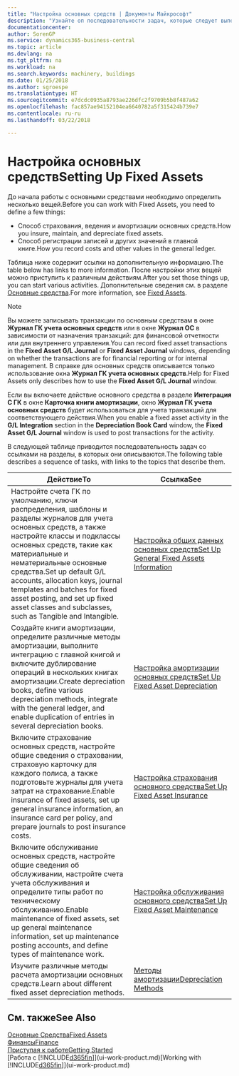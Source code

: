 ```yaml
---
title: "Настройка основных средств | Документы Майкрософт"
description: "Узнайте оп последовательности задач, которые следует выполнить для настройки основных средств, например машин или оборудования."
documentationcenter: 
author: SorenGP
ms.service: dynamics365-business-central
ms.topic: article
ms.devlang: na
ms.tgt_pltfrm: na
ms.workload: na
ms.search.keywords: machinery, buildings
ms.date: 01/25/2018
ms.author: sgroespe
ms.translationtype: HT
ms.sourcegitcommit: e7dcdc0935a8793ae226dfc2f9709b5b8f487a62
ms.openlocfilehash: fac857ae94152104ea6640782a5f315424b739e7
ms.contentlocale: ru-ru
ms.lasthandoff: 03/22/2018

---
```

# <a name="setting-up-fixed-assets"></a><span data-ttu-id="52a21-103">Настройка основных средств</span><span class="sxs-lookup"><span data-stu-id="52a21-103">Setting Up Fixed Assets</span></span>
<span data-ttu-id="52a21-104">До начала работы с основными средствами необходимо определить несколько вещей.</span><span class="sxs-lookup"><span data-stu-id="52a21-104">Before you can work with Fixed Assets, you need to define a few things:</span></span>  

* <span data-ttu-id="52a21-105">Способ страхования, ведения и амортизации основных средств.</span><span class="sxs-lookup"><span data-stu-id="52a21-105">How you insure, maintain, and depreciate fixed assets.</span></span>  
* <span data-ttu-id="52a21-106">Способ регистрации записей и других значений в главной книге.</span><span class="sxs-lookup"><span data-stu-id="52a21-106">How you record costs and other values in the general ledger.</span></span>  

<span data-ttu-id="52a21-107">Таблица ниже содержит ссылки на дополнительную информацию.</span><span class="sxs-lookup"><span data-stu-id="52a21-107">The table below has links to more information.</span></span> <span data-ttu-id="52a21-108">После настройки этих вещей можно приступить к различным действиям.</span><span class="sxs-lookup"><span data-stu-id="52a21-108">After you set those things up, you can start various activities.</span></span> <span data-ttu-id="52a21-109">Дополнительные сведения см. в разделе [Основные средства](fa-manage.md).</span><span class="sxs-lookup"><span data-stu-id="52a21-109">For more information, see [Fixed Assets](fa-manage.md).</span></span>  

> [!NOTE]  
>   <span data-ttu-id="52a21-110">Вы можете записывать транзакции по основным средствам в окне **Журнал ГК учета основных средств** или в окне **Журнал ОС** в зависимости от назначения транзакций: для финансовой отчетности или для внутреннего управления.</span><span class="sxs-lookup"><span data-stu-id="52a21-110">You can record fixed asset transactions in the **Fixed Asset G/L Journal** or **Fixed Asset Journal** windows, depending on whether the transactions are for financial reporting or for internal management.</span></span> <span data-ttu-id="52a21-111">В справке для основных средств описывается только использование окна **Журнал ГК учета основных средств**.</span><span class="sxs-lookup"><span data-stu-id="52a21-111">Help for Fixed Assets only describes how to use the **Fixed Asset G/L Journal** window.</span></span>  

<span data-ttu-id="52a21-112">Если вы включаете действие основного средства в разделе **Интеграция С ГК** в окне **Карточка книги амортизации**, окно **Журнал ГК учета основных средств** будет использоваться для учета транзакций для соответствующего действия.</span><span class="sxs-lookup"><span data-stu-id="52a21-112">When you enable a fixed asset activity in the **G/L Integration** section in the **Depreciation Book Card** window, the **Fixed Asset G/L Journal** window is used to post transactions for the activity.</span></span>

<span data-ttu-id="52a21-113">В следующей таблице приводится последовательность задач со ссылками на разделы, в которых они описываются.</span><span class="sxs-lookup"><span data-stu-id="52a21-113">The following table describes a sequence of tasks, with links to the topics that describe them.</span></span>  

| <span data-ttu-id="52a21-114">Действие</span><span class="sxs-lookup"><span data-stu-id="52a21-114">To</span></span> | <span data-ttu-id="52a21-115">Ссылка</span><span class="sxs-lookup"><span data-stu-id="52a21-115">See</span></span> |
| --- | --- |
| <span data-ttu-id="52a21-116">Настройте счета ГК по умолчанию, ключи распределения, шаблоны и разделы журналов для учета основных средств, а также настройте классы и подклассы основных средств, такие как материальные и нематериальные основные средства.</span><span class="sxs-lookup"><span data-stu-id="52a21-116">Set up default G/L accounts, allocation keys, journal templates and batches for fixed asset posting, and set up fixed asset classes and subclasses, such as Tangible and Intangible.</span></span> |[<span data-ttu-id="52a21-117">Настройка общих данных основных средств</span><span class="sxs-lookup"><span data-stu-id="52a21-117">Set Up General Fixed Assets Information</span></span>](fa-how-setup-general.md) |
| <span data-ttu-id="52a21-118">Создайте книги амортизации, определите различные методы амортизации, выполните интеграцию с главной книгой и включите дублирование операций в нескольких книгах амортизации.</span><span class="sxs-lookup"><span data-stu-id="52a21-118">Create depreciation books, define various depreciation methods, integrate with the general ledger, and enable duplication of entries in several depreciation books.</span></span> |[<span data-ttu-id="52a21-119">Настройка амортизации основных средств</span><span class="sxs-lookup"><span data-stu-id="52a21-119">Set Up Fixed Asset Depreciation</span></span>](fa-how-setup-depreciation.md) |
| <span data-ttu-id="52a21-120">Включите страхование основных средств, настройте общие сведения о страховании, страховую карточку для каждого полиса, а также подготовьте журналы для учета затрат на страхование.</span><span class="sxs-lookup"><span data-stu-id="52a21-120">Enable insurance of fixed assets, set up general insurance information, an insurance card per policy, and prepare journals to post insurance costs.</span></span> |[<span data-ttu-id="52a21-121">Настройка страхования основного средства</span><span class="sxs-lookup"><span data-stu-id="52a21-121">Set Up Fixed Asset Insurance</span></span>](fa-how-setup-insurance.md) |
| <span data-ttu-id="52a21-122">Включите обслуживание основных средств, настройте общие сведения об обслуживании, настройте счета учета обслуживания и определите типы работ по техническому обслуживанию.</span><span class="sxs-lookup"><span data-stu-id="52a21-122">Enable maintenance of fixed assets, set up general maintenance information, set up maintenance posting accounts, and define types of maintenance work.</span></span> |[<span data-ttu-id="52a21-123">Настройка обслуживания основного средства</span><span class="sxs-lookup"><span data-stu-id="52a21-123">Set Up Fixed Asset Maintenance</span></span>](fa-how-setup-maintenance.md) |
| <span data-ttu-id="52a21-124">Изучите различные методы расчета амортизации основных средств.</span><span class="sxs-lookup"><span data-stu-id="52a21-124">Learn about different fixed asset depreciation methods.</span></span> |[<span data-ttu-id="52a21-125">Методы амортизации</span><span class="sxs-lookup"><span data-stu-id="52a21-125">Depreciation Methods</span></span>](fa-depreciation-methods.md) |

## <a name="see-also"></a><span data-ttu-id="52a21-126">См. также</span><span class="sxs-lookup"><span data-stu-id="52a21-126">See Also</span></span>
[<span data-ttu-id="52a21-127">Основные Средства</span><span class="sxs-lookup"><span data-stu-id="52a21-127">Fixed Assets</span></span>](fa-manage.md)  
[<span data-ttu-id="52a21-128">Финансы</span><span class="sxs-lookup"><span data-stu-id="52a21-128">Finance</span></span>](finance.md)  
[<span data-ttu-id="52a21-129">Приступая к работе</span><span class="sxs-lookup"><span data-stu-id="52a21-129">Getting Started</span></span>](product-get-started.md)  
<span data-ttu-id="52a21-130">[Работа с [!INCLUDE[d365fin](includes/d365fin_md.md)]](ui-work-product.md)</span><span class="sxs-lookup"><span data-stu-id="52a21-130">[Working with [!INCLUDE[d365fin](includes/d365fin_md.md)]](ui-work-product.md)</span></span>


